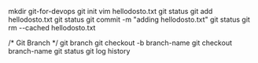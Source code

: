 mkdir git-for-devops
git init
vim hellodosto.txt
git status
git add hellodosto.txt
git status
git commit -m "adding hellodosto.txt"
git status
git rm --cached hellodosto.txt


/* Git Branch */
git branch
git checkout -b branch-name
git checkout branch-name
git status
git log
history
